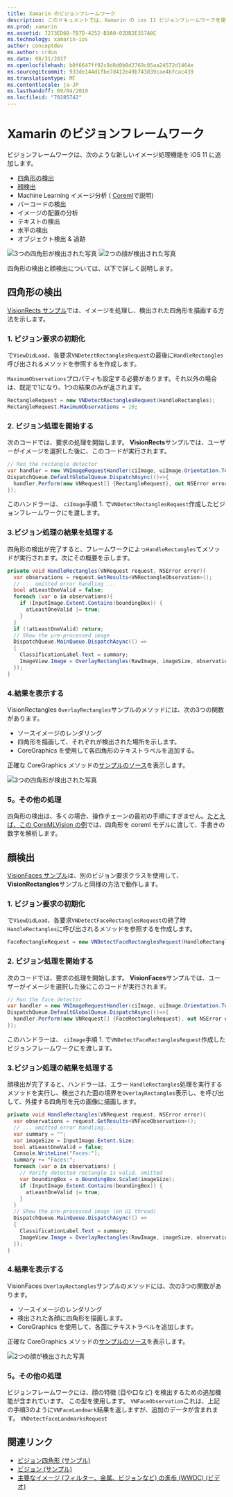 ```yaml
---
title: Xamarin のビジョンフレームワーク
description: このドキュメントでは、Xamarin の ios 11 ビジョンフレームワークを使用する方法について説明します。 具体的には、四角形の検出と顔検出について説明します。
ms.prod: xamarin
ms.assetid: 7273ED68-7B7D-4252-B3A0-02DB2E357A8C
ms.technology: xamarin-ios
author: conceptdev
ms.author: crdun
ms.date: 08/31/2017
ms.openlocfilehash: b0f6647ff92c8d8d0b8d2769c85aa24572d1464e
ms.sourcegitcommit: 933de144d1fbe7d412e49b743839cae4bfcac439
ms.translationtype: MT
ms.contentlocale: ja-JP
ms.lasthandoff: 09/04/2019
ms.locfileid: "70285742"
---
```

# <a name="vision-framework-in-xamarinios"></a>Xamarin のビジョンフレームワーク

ビジョンフレームワークは、次のような新しいイメージ処理機能を iOS 11 に追加します。

- [四角形の検出](#rectangles)
- [顔検出](#faces)
- Machine Learning イメージ分析 ( [Coreml](~/ios/platform/introduction-to-ios11/coreml.md)で説明)
- バーコードの検出
- イメージの配置の分析
- テキストの検出
- 水平の検出
- オブジェクト検出 & 追跡

![3つの四角形が検出された写真](vision-images/found-rectangles-tiny.png) ![2つの顔が検出された写真](vision-images/xamarin-home-faces-tiny.png)

四角形の検出と顔検出については、以下で詳しく説明します。

<a name="rectangles" />

## <a name="rectangle-detection"></a>四角形の検出

[VisionRects サンプル](https://docs.microsoft.com/samples/xamarin/ios-samples/ios11-visionrectangles)では、イメージを処理し、検出された四角形を描画する方法を示します。

### <a name="1-initialize-the-vision-request"></a>1. ビジョン要求の初期化

で`ViewDidLoad`、各要求`VNDetectRectanglesRequest`の最後に`HandleRectangles`呼び出されるメソッドを参照するを作成します。

`MaximumObservations`プロパティも設定する必要があります。それ以外の場合は、既定で1になり、1つの結果のみが返されます。

```csharp
RectangleRequest = new VNDetectRectanglesRequest(HandleRectangles);
RectangleRequest.MaximumObservations = 10;
```

### <a name="2-start-the-vision-processing"></a>2. ビジョン処理を開始する

次のコードでは、要求の処理を開始します。 **VisionRects**サンプルでは、ユーザーがイメージを選択した後に、このコードが実行されます。

```csharp
// Run the rectangle detector
var handler = new VNImageRequestHandler(ciImage, uiImage.Orientation.ToCGImagePropertyOrientation(), new VNImageOptions());
DispatchQueue.DefaultGlobalQueue.DispatchAsync(()=>{
  handler.Perform(new VNRequest[] {RectangleRequest}, out NSError error);
});
```

このハンドラーは、 `ciImage`手順 1. で`VNDetectRectanglesRequest`作成したビジョンフレームワークにを渡します。

### <a name="3-handle-the-results-of-vision-processing"></a>3.ビジョン処理の結果を処理する

四角形の検出が完了すると、フレームワークによっ`HandleRectangles`てメソッドが実行されます。次にその概要を示します。

```csharp
private void HandleRectangles(VNRequest request, NSError error){
  var observations = request.GetResults<VNRectangleObservation>();
  // ... omitted error handling ...
  bool atLeastOneValid = false;
  foreach (var o in observations){
    if (InputImage.Extent.Contains(boundingBox)) {
      atLeastOneValid |= true;
    }
  }
  if (!atLeastOneValid) return;
  // Show the pre-processed image
  DispatchQueue.MainQueue.DispatchAsync(() =>
  {
    ClassificationLabel.Text = summary;
    ImageView.Image = OverlayRectangles(RawImage, imageSize, observations);
  });
}
```

### <a name="4-display-the-results"></a>4.結果を表示する

VisionRectangles `OverlayRectangles`サンプルのメソッドには、次の3つの関数があります。

- ソースイメージのレンダリング
- 四角形を描画して、それぞれが検出された場所を示します。
- CoreGraphics を使用して各四角形のテキストラベルを追加する。

正確な CoreGraphics メソッドの[サンプルのソース](https://docs.microsoft.com/samples/xamarin/ios-samples/ios11-visionrectangles)を表示します。

![3つの四角形が検出された写真](vision-images/found-rectangles-phone-sml.png)

### <a name="5-further-processing"></a>5。その他の処理

四角形の検出は、多くの場合、操作チェーンの最初の手順にすぎません。[たとえば、この CoreMLVision の例](~/ios/platform/introduction-to-ios11/coreml.md#coremlvision)では、四角形を coreml モデルに渡して、手書きの数字を解析します。


<a name="faces" />

## <a name="face-detection"></a>顔検出

[VisionFaces サンプル](https://docs.microsoft.com/samples/xamarin/ios-samples/ios11-visionfaces)は、別のビジョン要求クラスを使用して、 **VisionRectangles**サンプルと同様の方法で動作します。

### <a name="1-initialize-the-vision-request"></a>1. ビジョン要求の初期化

で`ViewDidLoad`、各要求`VNDetectFaceRectanglesRequest`の終了時`HandleRectangles`に呼び出されるメソッドを参照するを作成します。

```csharp
FaceRectangleRequest = new VNDetectFaceRectanglesRequest(HandleRectangles);
```

### <a name="2-start-the-vision-processing"></a>2. ビジョン処理を開始する

次のコードでは、要求の処理を開始します。 **VisionFaces**サンプルでは、ユーザーがイメージを選択した後にこのコードが実行されます。

```csharp
// Run the face detector
var handler = new VNImageRequestHandler(ciImage, uiImage.Orientation.ToCGImagePropertyOrientation(), new VNImageOptions());
DispatchQueue.DefaultGlobalQueue.DispatchAsync(()=>{
  handler.Perform(new VNRequest[] {FaceRectangleRequest}, out NSError error);
});
```

このハンドラーは、 `ciImage`手順 1. で`VNDetectFaceRectanglesRequest`作成したビジョンフレームワークにを渡します。

### <a name="3-handle-the-results-of-vision-processing"></a>3.ビジョン処理の結果を処理する

顔検出が完了すると、ハンドラーは、エラー `HandleRectangles`処理を実行するメソッドを実行し、検出された面の境界を`OverlayRectangles`表示し、を呼び出して、外接する四角形を元の画像に描画します。

```csharp
private void HandleRectangles(VNRequest request, NSError error){
  var observations = request.GetResults<VNFaceObservation>();
  // ... omitted error handling...
  var summary = "";
  var imageSize = InputImage.Extent.Size;
  bool atLeastOneValid = false;
  Console.WriteLine("Faces:");
  summary += "Faces:";
  foreach (var o in observations) {
    // Verify detected rectangle is valid. omitted
    var boundingBox = o.BoundingBox.Scaled(imageSize);
    if (InputImage.Extent.Contains(boundingBox)) {
      atLeastOneValid |= true;
    }
  }
  // Show the pre-processed image (on UI thread)
  DispatchQueue.MainQueue.DispatchAsync(() =>
  {
    ClassificationLabel.Text = summary;
    ImageView.Image = OverlayRectangles(RawImage, imageSize, observations);
  });
}
```

### <a name="4-display-the-results"></a>4.結果を表示する

VisionFaces `OverlayRectangles`サンプルのメソッドには、次の3つの関数があります。

- ソースイメージのレンダリング
- 検出された各顔に四角形を描画します。
- CoreGraphics を使用して、各面にテキストラベルを追加します。

正確な CoreGraphics メソッドの[サンプルのソース](https://docs.microsoft.com/samples/xamarin/ios-samples/ios11-visionfaces)を表示します。

![2つの顔が検出された写真](vision-images/found-faces-phone-sml.png)

### <a name="5-further-processing"></a>5。その他の処理

ビジョンフレームワークには、顔の特徴 (目や口など) を検出するための追加機能が含まれています。 この型を使用します。 `VNFaceObservation`これは、上記の手順3のように`VNFaceLandmark`結果を返しますが、追加のデータが含まれます。 `VNDetectFaceLandmarksRequest`


## <a name="related-links"></a>関連リンク

- [ビジョン四角形 (サンプル)](https://docs.microsoft.com/samples/xamarin/ios-samples/ios11-visionrectangles)
- [ビジョン (サンプル)](https://docs.microsoft.com/samples/xamarin/ios-samples/ios11-visionfaces)
- [主要なイメージ (フィルター、金属、ビジョンなど) の進歩 (WWDC) (ビデオ)](https://developer.apple.com/videos/play/wwdc2017/510/)
